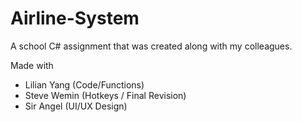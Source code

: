 # Airline-System
A school C# assignment that was created along with my colleagues. 


Made with
  - Lilian Yang (Code/Functions)
  - Steve Wemin (Hotkeys / Final Revision)
  - Sir Angel (UI/UX Design)
